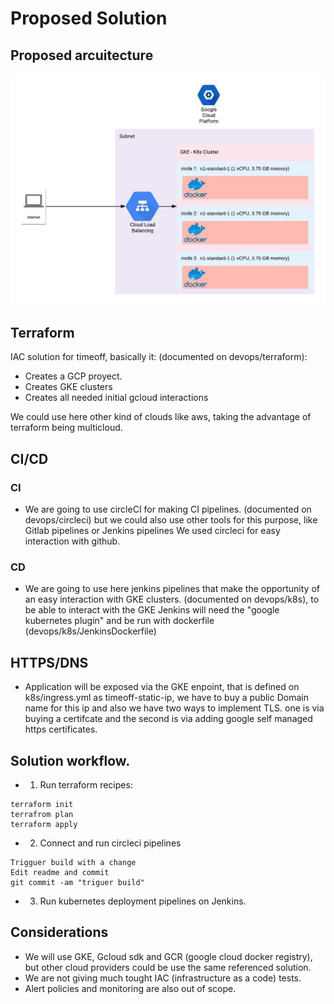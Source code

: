 # Proposed Solution 

## Proposed arcuitecture
![](app.jpeg)

## Terraform 

IAC solution for timeoff, basically it: (documented on devops/terraform):

* Creates a GCP proyect.
* Creates GKE clusters
* Creates all needed initial gcloud interactions

We could use here other kind of clouds like aws, taking the advantage of terraform being multicloud.  

## CI/CD

### CI
* We are going to use circleCI for making CI pipelines. (documented on devops/circleci)
but we could also use other tools for this purpose, like Gitlab pipelines or Jenkins pipelines
We used circleci  for easy interaction with github.

### CD 

* We are going to use here jenkins pipelines that make the opportunity of an easy interaction 
with GKE clusters. (documented on devops/k8s), to be able to interact with the GKE Jenkins will 
need the "google kubernetes plugin" and be run with dockerfile (devops/k8s/JenkinsDockerfile)

## HTTPS/DNS

* Application will be exposed via the GKE enpoint, that is defined on k8s/ingress.yml as
timeoff-static-ip, we have to buy a public Domain name for this ip and also we have two ways to implement
TLS. one is via buying a certifcate and the second is via adding google self managed https certificates.  

## Solution workflow. 

* 1. Run terraform recipes:
````
terraform init 
terrafrom plan
terraform apply
````
* 2. Connect and run circleci pipelines
````
Trigguer build with a change 
Edit readme and commit 
git commit -am "triguer build" 
````

* 3. Run kubernetes deployment pipelines on Jenkins. 

## Considerations

* We will use GKE, Gcloud sdk and GCR (google cloud docker registry), but other cloud providers could be use the same 
referenced solution. 
* We are not giving much tought IAC (infrastructure as a code) tests.
* Alert policies and monitoring are also out of scope. 
